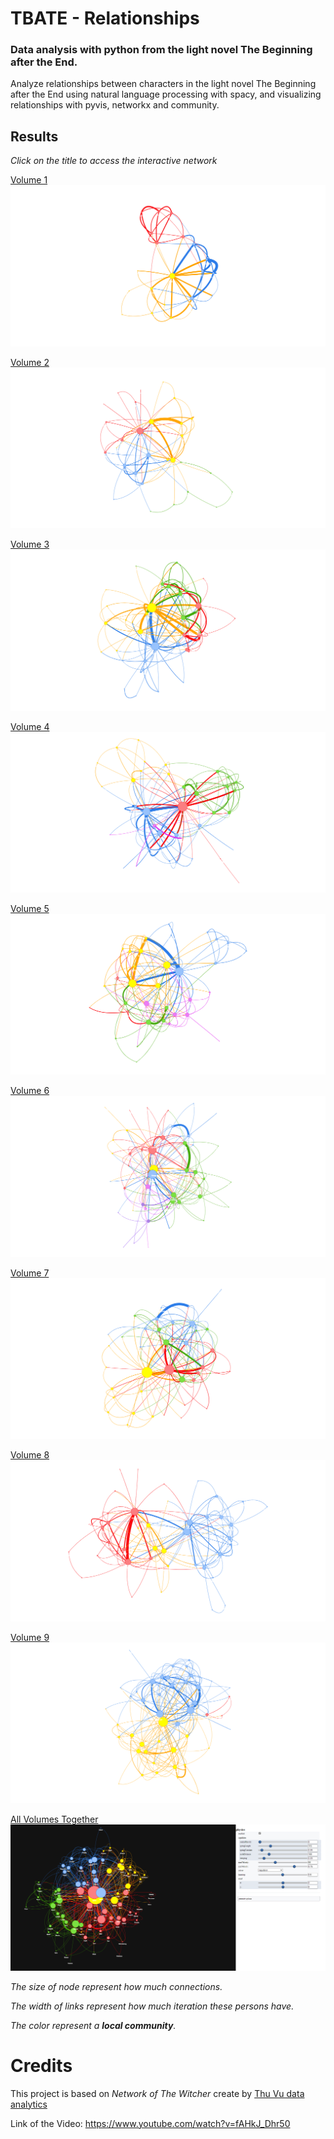 # TBATE - Relationships

### Data analysis with python from the light novel The Beginning after the End.


Analyze relationships between characters in the light novel The Beginning after the End using natural language processing with spacy, and visualizing relationships with pyvis, networkx and community.


## Results

*Click on the title to access the interactive network*

[Volume 1](https://ferndwehbe.github.io/tbate-relationships/Networks/Volume1.html)
![Volume 1](./imgs/volume1.png)

[Volume 2](https://ferndwehbe.github.io/tbate-relationships/Networks/Volume2.html)
![Volume 2](./imgs/volume2.png)

[Volume 3](https://ferndwehbe.github.io/tbate-relationships/Networks/Volume3.html)
![Volume 3](./imgs/volume3.png)

[Volume 4](https://ferndwehbe.github.io/tbate-relationships/Networks/Volume4.html)
![Volume 4](./imgs/volume4.png)

[Volume 5](https://ferndwehbe.github.io/tbate-relationships/Networks/Volume5.html)
![Volume 5](./imgs/volume5.png)

[Volume 6](https://ferndwehbe.github.io/tbate-relationships/Networks/Volume6.html)
![Volume 6](./imgs/volume6.png)

[Volume 7](https://ferndwehbe.github.io/tbate-relationships/Networks/Volume7.html)
![Volume 7](./imgs/volume7.png)

[Volume 8](https://ferndwehbe.github.io/tbate-relationships/Networks/Volume8.html)
![Volume 8](./imgs/volume8.png)

[Volume 9](https://ferndwehbe.github.io/tbate-relationships/Networks/Volume9.html)
![Volume 9](./imgs/volume9.png)

[All Volumes Together](https://ferndwehbe.github.io/tbate-relationships/Networks/AllNovel.html)
![All Volumes Together](./imgs/allvolume.png)




*The size of node represent how much connections.*

*The width of links represent how much iteration these persons have.*

*The color represent a **local community**.*



# Credits

This project is based on *Network of The Witcher* create by [Thu Vu data analytics](https://www.youtube.com/c/Thuvu5)

Link of the Video: https://www.youtube.com/watch?v=fAHkJ_Dhr50
